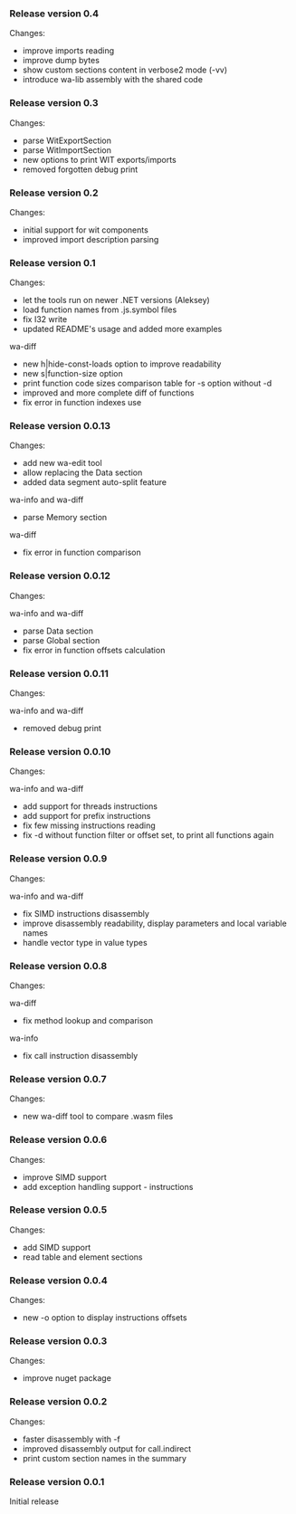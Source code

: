 ### Release version 0.4

Changes:

 * improve imports reading
 * improve dump bytes
 * show custom sections content in verbose2 mode (-vv)
 * introduce wa-lib assembly with the shared code

### Release version 0.3

Changes:

 * parse WitExportSection
 * parse WitImportSection
 * new options to print WIT exports/imports
 * removed forgotten debug print

### Release version 0.2

Changes:

 * initial support for wit components
 * improved import description parsing

### Release version 0.1

Changes:

 * let the tools run on newer .NET versions (Aleksey)
 * load function names from .js.symbol files
 * fix I32 write
 * updated README's usage and added more examples

wa-diff
 * new h|hide-const-loads option to improve readability
 * new s|function-size option
 * print function code sizes comparison table for -s option without -d
 * improved and more complete diff of functions
 * fix error in function indexes use

### Release version 0.0.13

Changes:

* add new wa-edit tool
* allow replacing the Data section
* added data segment auto-split feature

wa-info and wa-diff
 * parse Memory section

wa-diff
 * fix error in function comparison

### Release version 0.0.12

Changes:

wa-info and wa-diff
 * parse Data section
 * parse Global section
 * fix error in function offsets calculation

### Release version 0.0.11

Changes:

wa-info and wa-diff
 * removed debug print

### Release version 0.0.10

Changes:

wa-info and wa-diff
 * add support for threads instructions
 * add support for prefix instructions
 * fix few missing instructions reading
 * fix -d without function filter or offset set, to print all functions again

### Release version 0.0.9

Changes:

wa-info and wa-diff
 * fix SIMD instructions disassembly
 * improve disassembly readability, display parameters and local variable names
 * handle vector type in value types

### Release version 0.0.8

Changes:

wa-diff
 * fix method lookup and comparison

wa-info
 * fix call instruction disassembly

### Release version 0.0.7

Changes:

 * new wa-diff tool to compare .wasm files

### Release version 0.0.6

Changes:

 * improve SIMD support
 * add exception handling support - instructions

### Release version 0.0.5

Changes:

 * add SIMD support
 * read table and element sections

### Release version 0.0.4

Changes:

 * new -o option to display instructions offsets

### Release version 0.0.3

Changes:

 * improve nuget package

### Release version 0.0.2

Changes:

 * faster disassembly with -f
 * improved disassembly output for call.indirect
 * print custom section names in the summary

### Release version 0.0.1

Initial release
